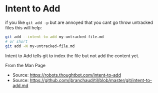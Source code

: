 # Intent to Add 

if you like `git add -p` but are annoyed that you cant go throw untracked files this will help:
```Bash
git add --intent-to-add my-untracked-file.md
# or short
git add -N my-untracked-file.md
```
Intent to Add tells git to index the file but not add the content yet.

From the Man Page



* Source: https://robots.thoughtbot.com/intent-to-add
* Source: https://github.com/jbranchaud/til/blob/master/git/intent-to-add.md
